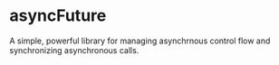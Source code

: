 asyncFuture
============

A simple, powerful library for managing asynchrnous control flow and synchronizing asynchronous calls.
